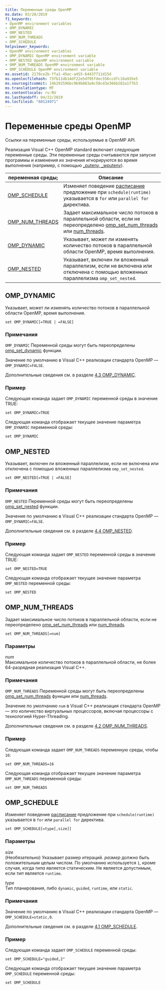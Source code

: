 ```yaml
---
title: Переменные среды OpenMP
ms.date: 03/20/2019
f1_keywords:
- OpenMP environment variables
- OMP_DYNAMIC
- OMP_NESTED
- OMP_NUM_THREADS
- OMP_SCHEDULE
helpviewer_keywords:
- OpenMP environment variables
- OMP_DYNAMIC OpenMP environment variable
- OMP_NESTED OpenMP environment variable
- OMP_NUM_THREADS OpenMP environment variable
- OMP_SCHEDULE OpenMP environment variable
ms.assetid: 2178ce2b-ffa1-45ec-a455-64437711d15d
ms.openlocfilehash: 73fb11db14df22e5df95fdec556ccdfc16a935e5
ms.sourcegitcommit: 14b292596bc9b9b883a9c58cd3e366b282a1f7b3
ms.translationtype: MT
ms.contentlocale: ru-RU
ms.lasthandoff: 04/22/2019
ms.locfileid: "60124971"
---
```

# <a name="openmp-environment-variables"></a>Переменные среды OpenMP

Ссылки на переменные среды, используемые в OpenMP API.

Реализация Visual C++ OpenMP standard включает следующие переменные среды. Эти переменные среды считываются при запуске программы и изменения их значения игнорируются во время выполнения (например, с помощью [_putenv, _wputenv](../../../c-runtime-library/reference/putenv-wputenv.md)).

|переменная среды;|Описание|
|--------------------|-----------|
|[OMP_SCHEDULE](#omp-schedule)|Изменяет поведение [расписание](openmp-clauses.md#schedule) предложение при `schedule(runtime)` указывается в `for` или `parallel for` директива.|
|[OMP_NUM_THREADS](#omp-num-threads)|Задает максимальное число потоков в параллельной области, если не переопределено [omp_set_num_threads](openmp-functions.md#omp-set-num-threads) или [num_threads](openmp-clauses.md#num-threads).|
|[OMP_DYNAMIC](#omp-dynamic)|Указывает, может ли изменять количество потоков в параллельной области OpenMP, время выполнения.|
|[OMP_NESTED](#omp-nested)|Указывает, включен ли вложенный параллелизм, если не включена или отключена с помощью вложенных параллелизма `omp_set_nested`.|

## <a name="omp-dynamic"></a>OMP_DYNAMIC

Указывает, может ли изменять количество потоков в параллельной области OpenMP, время выполнения.

```
set OMP_DYNAMIC[=TRUE | =FALSE]
```

### <a name="remarks"></a>Примечания

`OMP_DYNAMIC` Переменной среды могут быть переопределены [omp_set_dynamic](openmp-functions.md#omp-set-dynamic) функции.

Значение по умолчанию в Visual C++ реализации стандарта OpenMP — `OMP_DYNAMIC=FALSE`.

Дополнительные сведения см. в разделе [4.3 OMP_DYNAMIC](../../../parallel/openmp/4-3-omp-dynamic.md).

### <a name="example"></a>Пример

Следующая команда задает `OMP_DYNAMIC` переменной среды в значение TRUE:

```
set OMP_DYNAMIC=TRUE
```

Следующая команда отображает текущее значение параметра `OMP_DYNAMIC` переменной среды:

```
set OMP_DYNAMIC
```

## <a name="omp-nested"></a>OMP_NESTED

Указывает, включен ли вложенный параллелизм, если не включена или отключена с помощью вложенных параллелизма `omp_set_nested`.

```
set OMP_NESTED[=TRUE | =FALSE]
```

### <a name="remarks"></a>Примечания

`OMP_NESTED` Переменной среды могут быть переопределены [omp_set_nested](openmp-functions.md#omp-set-nested) функции.

Значение по умолчанию в Visual C++ реализации стандарта OpenMP — `OMP_DYNAMIC=FALSE`.

Дополнительные сведения см. в разделе [4.4 OMP_NESTED](../../../parallel/openmp/4-4-omp-nested.md).

### <a name="example"></a>Пример

Следующая команда задает `OMP_NESTED` переменной среды в значение TRUE:

```
set OMP_NESTED=TRUE
```

Следующая команда отображает текущее значение параметра `OMP_NESTED` переменной среды:

```
set OMP_NESTED
```

## <a name="omp-num-threads"></a>OMP_NUM_THREADS

Задает максимальное число потоков в параллельной области, если не переопределено [omp_set_num_threads](openmp-functions.md#omp-set-num-threads) или [num_threads](openmp-clauses.md#num-threads).

```
set OMP_NUM_THREADS[=num]
```

### <a name="parameters"></a>Параметры

*num*<br/>
Максимальное количество потоков в параллельной области, не более 64-разрядная реализация Visual C++.

### <a name="remarks"></a>Примечания

`OMP_NUM_THREADS` Переменной среды могут быть переопределены [omp_set_num_threads](openmp-functions.md#omp-set-num-threads) функции или [num_threads](openmp-clauses.md#num-threads).

Значение по умолчанию `num` в Visual C++ реализация стандарта OpenMP — это количество виртуальных процессоров, включая процессоры с технологией Hyper-Threading.

Дополнительные сведения см. в разделе [4.2 OMP_NUM_THREADS](../../../parallel/openmp/4-2-omp-num-threads.md).

### <a name="example"></a>Пример

Следующая команда задает `OMP_NUM_THREADS` переменную среды, чтобы `16`:

```
set OMP_NUM_THREADS=16
```

Следующая команда отображает текущее значение параметра `OMP_NUM_THREADS` переменной среды:

```
set OMP_NUM_THREADS
```

## <a name="omp-schedule"></a>OMP_SCHEDULE

Изменяет поведение [расписание](openmp-clauses.md#schedule) предложение при `schedule(runtime)` указывается в `for` или `parallel for` директива.

```
set OMP_SCHEDULE[=type[,size]]
```

### <a name="parameters"></a>Параметры

*size*<br/>
(Необязательно) Указывает размер итераций. *размер* должно быть положительным целым числом. По умолчанию используется `1`, кроме случая, когда *типа* является статическим. Не является допустимым, если *тип* является `runtime`.

*type*<br/>
Тип планирования, либо `dynamic`, `guided`, `runtime`, или `static`.

### <a name="remarks"></a>Примечания

Значение по умолчанию в Visual C++ реализации стандарта OpenMP — `OMP_SCHEDULE=static,0`.

Дополнительные сведения см. в разделе [4.1 OMP_SCHEDULE](../../../parallel/openmp/4-1-omp-schedule.md).

### <a name="example"></a>Пример

Следующая команда задает `OMP_SCHEDULE` переменной среды:

```
set OMP_SCHEDULE="guided,2"
```

Следующая команда отображает текущее значение параметра `OMP_SCHEDULE` переменной среды:

```
set OMP_SCHEDULE
```
